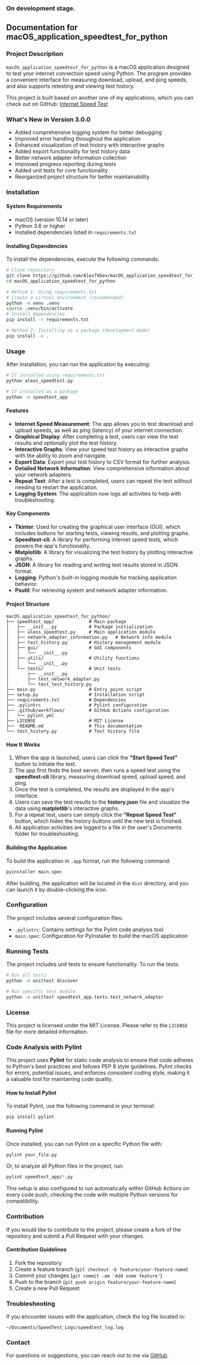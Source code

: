 ### On development stage. 
## Documentation for macOS_application_speedtest_for_python

### Project Description
`macOS_application_speedtest_for_python` is a macOS application designed to test your internet connection 
speed using Python. The program provides a convenient interface for measuring download, upload, and ping speeds, 
and also supports retesting and viewing test history.

This project is built based on another one of my applications, which you can check out on GitHub:
[Internet Speed Test](https://github.com/AlexTkDev/different_mini-apps/tree/main/check_internrt_speed)

### What's New in Version 3.0.0
- Added comprehensive logging system for better debugging
- Improved error handling throughout the application
- Enhanced visualization of test history with interactive graphs
- Added export functionality for test history data
- Better network adapter information collection
- Improved progress reporting during tests
- Added unit tests for core functionality
- Reorganized project structure for better maintainability

### Installation

#### System Requirements
- macOS (version 10.14 or later)
- Python 3.6 or higher
- Installed dependencies listed in `requirements.txt`

#### Installing Dependencies
To install the dependencies, execute the following commands:

```bash
# Clone repository
git clone https://github.com/AlexTkDev/macOS_application_speedtest_for_python.git
cd macOS_application_speedtest_for_python

# Method 1: Using requirements.txt
# Create a virtual environment (recommended)
python -m venv .venv
source .venv/bin/activate
# Install dependencies
pip install -r requirements.txt

# Method 2: Installing as a package (development mode)
pip install -e .
```

### Usage
After installation, you can run the application by executing:
```bash
# If installed using requirements.txt
python alexs_speedtest.py

# If installed as a package
python -m speedtest_app
```

#### Features
- **Internet Speed Measurement**: The app allows you to test download and upload speeds, as well as ping (latency) of your internet connection.
- **Graphical Display**: After completing a test, users can view the test results and optionally plot the test history.
- **Interactive Graphs**: View your speed test history as interactive graphs with the ability to zoom and navigate.
- **Export Data**: Export your test history to CSV format for further analysis.
- **Detailed Network Information**: View comprehensive information about your network adapters.
- **Repeat Test**: After a test is completed, users can repeat the test without needing to restart the application.
- **Logging System**: The application now logs all activities to help with troubleshooting.

#### Key Components
- **Tkinter**: Used for creating the graphical user interface (GUI), which includes buttons for starting tests, viewing results, and plotting graphs.
- **Speedtest-cli**: A library for performing internet speed tests, which powers the app's functionality.
- **Matplotlib**: A library for visualizing the test history by plotting interactive graphs.
- **JSON**: A library for reading and writing test results stored in JSON format.
- **Logging**: Python's built-in logging module for tracking application behavior.
- **Psutil**: For retrieving system and network adapter information.

#### Project Structure
```
macOS_application_speedtest_for_python/
├── speedtest_app/             # Main package
│   ├── __init__.py            # Package initialization
│   ├── alexs_speedtest.py     # Main application module
│   ├── network_adapter_information.py   # Network info module
│   ├── test_history.py        # History management module
│   ├── gui/                   # GUI components
│   │   └── __init__.py
│   ├── utils/                 # Utility functions
│   │   └── __init__.py
│   └── tests/                 # Unit tests
│       ├── __init__.py
│       ├── test_network_adapter.py
│       └── test_test_history.py
├── main.py                    # Entry point script
├── setup.py                   # Installation script
├── requirements.txt           # Dependencies
├── .pylintrc                  # Pylint configuration
├── .github/workflows/         # GitHub Actions configuration
│   └── pylint.yml
├── LICENSE                    # MIT License
├──  README.md                 # This documentation
└── test_history.py            # Test history file 
```

#### How It Works
1. When the app is launched, users can click the **"Start Speed Test"** button to initiate the test.
2. The app first finds the best server, then runs a speed test using the **speedtest-cli** library, measuring download speed, upload speed, and ping.
3. Once the test is completed, the results are displayed in the app's interface.
4. Users can save the test results to the **history.json** file and visualize the data using **matplotlib**'s interactive graphs.
5. For a repeat test, users can simply click the **"Repeat Speed Test"** button, which hides the history buttons until the new test is finished.
6. All application activities are logged to a file in the user's Documents folder for troubleshooting.

#### Building the Application
To build the application in `.app` format, run the following command:
```bash
pyinstaller main.spec
```
After building, the application will be located in the `dist` directory, and you can launch it by double-clicking the icon.

### Configuration
The project includes several configuration files:
- `.pylintrc`: Contains settings for the Pylint code analysis tool
- `main.spec`: Configuration for PyInstaller to build the macOS application

### Running Tests
The project includes unit tests to ensure functionality. To run the tests:
```bash
# Run all tests
python -m unittest discover

# Run specific test module
python -m unittest speedtest_app.tests.test_network_adapter
```

### License
This project is licensed under the MIT License. Please refer to the `LICENSE` file for more detailed information.

### Code Analysis with Pylint
This project uses **Pylint** for static code analysis to ensure that code adheres to Python's 
best practices and follows PEP 8 style guidelines. Pylint checks for errors, potential issues,
and enforces consistent coding style, making it a valuable tool for maintaining code quality.

#### How to Install Pylint
To install Pylint, use the following command in your terminal:
```bash
pip install pylint
```

#### Running Pylint
Once installed, you can run Pylint on a specific Python file with:
```bash
pylint your_file.py
```
Or, to analyze all Python files in the project, run:
```bash
pylint speedtest_app/*.py
```
This setup is also configured to run automatically within GitHub Actions on every code push, 
checking the code with multiple Python versions for compatibility.
 
### Contribution
If you would like to contribute to the project, please create a fork of the repository and submit a Pull Request with your changes.

#### Contribution Guidelines
1. Fork the repository
2. Create a feature branch (`git checkout -b feature/your-feature-name`)
3. Commit your changes (`git commit -am 'Add some feature'`)
4. Push to the branch (`git push origin feature/your-feature-name`)
5. Create a new Pull Request

### Troubleshooting
If you encounter issues with the application, check the log file located in:
```
~/Documents/SpeedTest_Logs/speedtest_log.log
```

### Contact
For questions or suggestions, you can reach out to me via [GitHub](https://github.com/AlexTkDev).
